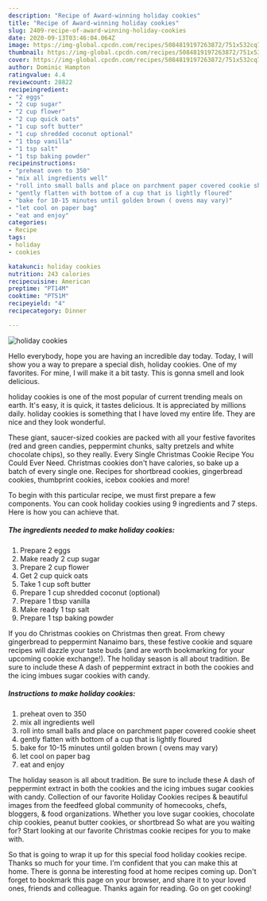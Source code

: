 ```yaml
---
description: "Recipe of Award-winning holiday cookies"
title: "Recipe of Award-winning holiday cookies"
slug: 2409-recipe-of-award-winning-holiday-cookies
date: 2020-09-13T03:46:04.064Z
image: https://img-global.cpcdn.com/recipes/5084819197263872/751x532cq70/holiday-cookies-recipe-main-photo.jpg
thumbnail: https://img-global.cpcdn.com/recipes/5084819197263872/751x532cq70/holiday-cookies-recipe-main-photo.jpg
cover: https://img-global.cpcdn.com/recipes/5084819197263872/751x532cq70/holiday-cookies-recipe-main-photo.jpg
author: Dominic Hampton
ratingvalue: 4.4
reviewcount: 28822
recipeingredient:
- "2 eggs"
- "2 cup sugar"
- "2 cup flower"
- "2 cup quick oats"
- "1 cup soft butter"
- "1 cup shredded coconut optional"
- "1 tbsp vanilla"
- "1 tsp salt"
- "1 tsp baking powder"
recipeinstructions:
- "preheat oven to 350"
- "mix all ingredients well"
- "roll into small balls and place on parchment paper covered cookie sheet"
- "gently flatten with bottom of a cup that is lightly floured"
- "bake for 10-15 minutes until golden brown ( ovens may vary)"
- "let cool on paper bag"
- "eat and enjoy"
categories:
- Recipe
tags:
- holiday
- cookies

katakunci: holiday cookies 
nutrition: 243 calories
recipecuisine: American
preptime: "PT14M"
cooktime: "PT51M"
recipeyield: "4"
recipecategory: Dinner

---
```



![holiday cookies](https://img-global.cpcdn.com/recipes/5084819197263872/751x532cq70/holiday-cookies-recipe-main-photo.jpg)

Hello everybody, hope you are having an incredible day today. Today, I will show you a way to prepare a special dish, holiday cookies. One of my favorites. For mine, I will make it a bit tasty. This is gonna smell and look delicious.

holiday cookies is one of the most popular of current trending meals on earth. It's easy, it is quick, it tastes delicious. It is appreciated by millions daily. holiday cookies is something that I have loved my entire life. They are nice and they look wonderful.

These giant, saucer-sized cookies are packed with all your festive favorites (red and green candies, peppermint chunks, salty pretzels and white chocolate chips), so they really. Every Single Christmas Cookie Recipe You Could Ever Need. Christmas cookies don&#39;t have calories, so bake up a batch of every single one. Recipes for shortbread cookies, gingerbread cookies, thumbprint cookies, icebox cookies and more!


To begin with this particular recipe, we must first prepare a few components. You can cook holiday cookies using 9 ingredients and 7 steps. Here is how you can achieve that.

<!--inarticleads1-->

##### The ingredients needed to make holiday cookies:

1. Prepare 2 eggs
1. Make ready 2 cup sugar
1. Prepare 2 cup flower
1. Get 2 cup quick oats
1. Take 1 cup soft butter
1. Prepare 1 cup shredded coconut (optional)
1. Prepare 1 tbsp vanilla
1. Make ready 1 tsp salt
1. Prepare 1 tsp baking powder


If you do Christmas cookies on Christmas then great. From chewy gingerbread to peppermint Nanaimo bars, these festive cookie and square recipes will dazzle your taste buds (and are worth bookmarking for your upcoming cookie exchange!). The holiday season is all about tradition. Be sure to include these A dash of peppermint extract in both the cookies and the icing imbues sugar cookies with candy. 

<!--inarticleads2-->

##### Instructions to make holiday cookies:

1. preheat oven to 350
1. mix all ingredients well
1. roll into small balls and place on parchment paper covered cookie sheet
1. gently flatten with bottom of a cup that is lightly floured
1. bake for 10-15 minutes until golden brown ( ovens may vary)
1. let cool on paper bag
1. eat and enjoy


The holiday season is all about tradition. Be sure to include these A dash of peppermint extract in both the cookies and the icing imbues sugar cookies with candy. Collection of our favorite Holiday Cookies recipes &amp; beautiful images from the feedfeed global community of homecooks, chefs, bloggers, &amp; food organizations. Whether you love sugar cookies, chocolate chip cookies, peanut butter cookies, or shortbread So what are you waiting for? Start looking at our favorite Christmas cookie recipes for you to make with. 

So that is going to wrap it up for this special food holiday cookies recipe. Thanks so much for your time. I'm confident that you can make this at home. There is gonna be interesting food at home recipes coming up. Don't forget to bookmark this page on your browser, and share it to your loved ones, friends and colleague. Thanks again for reading. Go on get cooking!
